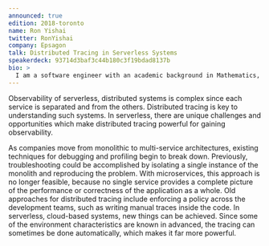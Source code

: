 ```yaml
---
announced: true
edition: 2018-toronto
name: Ron Yishai
twitter: RonYishai
company: Epsagon
talk: Distributed Tracing in Serverless Systems
speakerdeck: 93714d3baf3c44b180c3f19bdad8137b
bio: > 
  I am a software engineer with an academic background in Mathematics, experienced in cyber-security, reverse engineering, machine learning - and recently also a Serverless enthusiast. During the last year, I am working as a senior developer on Epsagon - a startup focused on bringing observability to serverless cloud applications, using distributed tracing and AI technologies, tackling the unique challenges in such environments.
---
```


Observability of serverless, distributed systems is complex since each service is separated and from the others. Distributed tracing is key to understanding such systems. In serverless, there are unique challenges and opportunities which make distributed tracing powerful for gaining observability.

As companies move from monolithic to multi-service architectures, existing techniques for debugging and profiling begin to break down. Previously, troubleshooting could be accomplished by isolating a single instance of the monolith and reproducing the problem. With microservices, this approach is no longer feasible, because no single service provides a complete picture of the performance or correctness of the application as a whole. Old approaches for distributed tracing include enforcing a policy across the development teams, such as writing manual traces inside the code. In serverless, cloud-based systems, new things can be achieved. Since some of the environment characteristics are known in advanced, the tracing can sometimes be done automatically, which makes it far more powerful.

